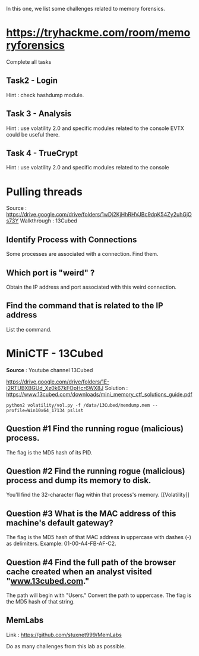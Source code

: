 In this one, we list some challenges related to memory forensics. 

# https://tryhackme.com/room/memoryforensics

Complete all tasks 
## Task2 - Login

Hint : check hashdump module.

## Task 3 - Analysis
Hint  : use volatility 2.0 and specific modules related to the console
EVTX could be useful there.

## Task 4 - TrueCrypt
Hint  : use volatility 2.0 and specific modules related to the console

# Pulling threads
Source : https://drive.google.com/drive/folders/1wDj2KjHhRHVJBc9dpK54Zy2uhGjOs73Y
Walkthrough : 13Cubed

## Identify Process with Connections
Some processes are associated with a connection.
Find them.

## Which port is "weird" ?

Obtain the IP address and port associated with this weird connection.

## Find the command that is related to the IP address 
List the command.

# MiniCTF - 13Cubed
**Source** : Youtube channel 13Cubed

https://drive.google.com/drive/folders/1E-i2RTUBXBGUd_Xz0k67kFOpHcr6WX8J
Solution : https://www.13cubed.com/downloads/mini_memory_ctf_solutions_guide.pdf

```
python2 volatility/vol.py -f /data/13Cubed/memdump.mem --profile=Win10x64_17134 pslist
```

## Question #1 Find the running rogue (malicious) process. 
The flag is the MD5 hash of its PID. 


## Question #2 Find the running rogue (malicious) process and dump its memory to disk. 
You'll find the 32-character flag within that process's memory. 
[[Volatility]]

## Question #3 What is the MAC address of this machine's default gateway? 
The flag is the MD5 hash of that MAC address in uppercase with dashes (-) as delimiters. Example: 01-00-A4-FB-AF-C2. 

## Question #4 Find the full path of the browser cache created when an analyst visited "www.13cubed.com." 
The path will begin with "Users\." Convert the path to uppercase. The flag is the MD5 hash of that string.

## MemLabs 
Link : https://github.com/stuxnet999/MemLabs

Do as many challenges from this lab as possible.

